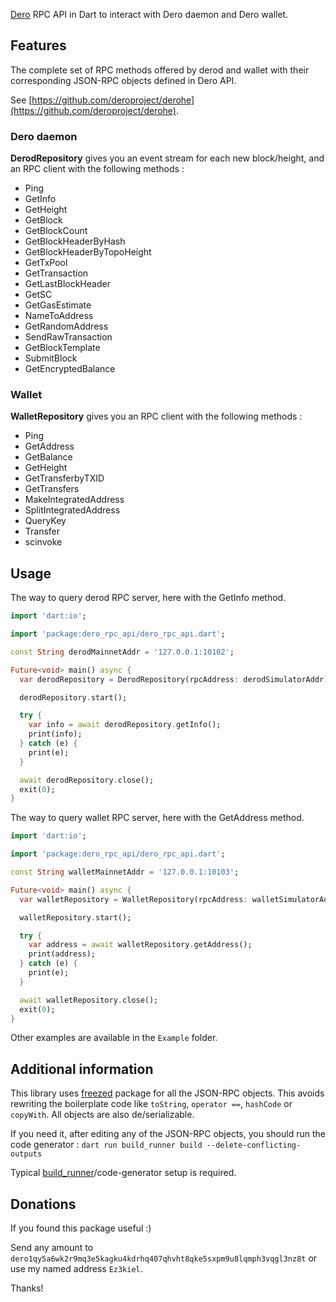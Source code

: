 [Dero] RPC API in Dart to interact with Dero daemon and Dero wallet.

## Features

The complete set of RPC methods offered by derod and wallet with their corresponding JSON-RPC
objects defined in Dero API.

See [https://github.com/deroproject/derohe](https://github.com/deroproject/derohe).

### Dero daemon

**DerodRepository** gives you an event stream for each new block/height, and an RPC client with the
following methods :

* Ping
* GetInfo
* GetHeight
* GetBlock
* GetBlockCount
* GetBlockHeaderByHash
* GetBlockHeaderByTopoHeight
* GetTxPool
* GetTransaction
* GetLastBlockHeader
* GetSC
* GetGasEstimate
* NameToAddress
* GetRandomAddress
* SendRawTransaction
* GetBlockTemplate
* SubmitBlock
* GetEncryptedBalance

### Wallet

**WalletRepository** gives you an RPC client with the following methods :

* Ping
* GetAddress
* GetBalance
* GetHeight
* GetTransferbyTXID
* GetTransfers
* MakeIntegratedAddress
* SplitIntegratedAddress
* QueryKey
* Transfer
* scinvoke

## Usage

The way to query derod RPC server, here with the GetInfo method. 

```dart
import 'dart:io';

import 'package:dero_rpc_api/dero_rpc_api.dart';

const String derodMainnetAddr = '127.0.0.1:10102';

Future<void> main() async {
  var derodRepository = DerodRepository(rpcAddress: derodSimulatorAddr);

  derodRepository.start();

  try {
    var info = await derodRepository.getInfo();
    print(info);
  } catch (e) {
    print(e);
  }

  await derodRepository.close();
  exit(0);
}
```

The way to query wallet RPC server, here with the GetAddress method.

```dart
import 'dart:io';

import 'package:dero_rpc_api/dero_rpc_api.dart';

const String walletMainnetAddr = '127.0.0.1:10103';

Future<void> main() async {
  var walletRepository = WalletRepository(rpcAddress: walletSimulatorAddr);

  walletRepository.start();

  try {
    var address = await walletRepository.getAddress();
    print(address);
  } catch (e) {
    print(e);
  }

  await walletRepository.close();
  exit(0);
}
```

Other examples are available in the `Example` folder.

## Additional information

This library uses [freezed] package for all the JSON-RPC objects. This avoids rewriting the
boilerplate code like `toString`, `operator ==`, `hashCode` or `copyWith`. All objects are
also de/serializable.

If you need it, after editing any of the JSON-RPC objects, you should run the code generator :
`dart run build_runner build --delete-conflicting-outputs`

Typical [build_runner]/code-generator setup is required.

## Donations

If you found this package useful :)

Send any amount to `dero1qy5a6wk2r9mq3e5kagku4kdrhq407qhvht8qke5sxpm9u8lqmph3vqgl3nz8t` or use my
named address `Ez3kiel`.

Thanks!

[Dero]: https://dero.io/
[build_runner]: https://pub.dev/packages/build_runner
[freezed]: https://pub.dartlang.org/packages/freezed